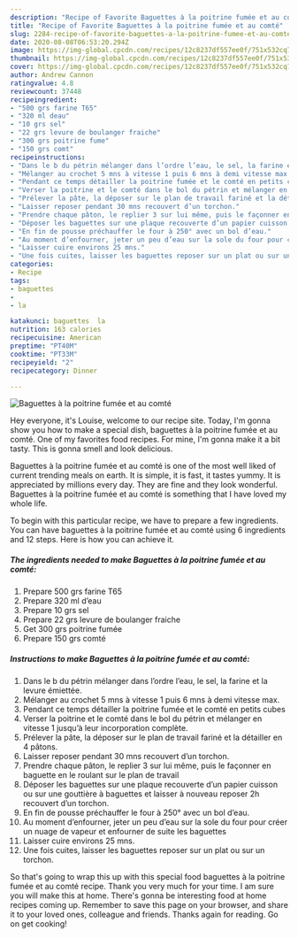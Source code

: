 ```yaml
---
description: "Recipe of Favorite Baguettes à la poitrine fumée et au comté"
title: "Recipe of Favorite Baguettes à la poitrine fumée et au comté"
slug: 2284-recipe-of-favorite-baguettes-a-la-poitrine-fumee-et-au-comte
date: 2020-08-08T06:53:20.294Z
image: https://img-global.cpcdn.com/recipes/12c8237df557ee0f/751x532cq70/baguettes-a-la-poitrine-fumee-et-au-comte-photo-principale-de-la-recette.jpg
thumbnail: https://img-global.cpcdn.com/recipes/12c8237df557ee0f/751x532cq70/baguettes-a-la-poitrine-fumee-et-au-comte-photo-principale-de-la-recette.jpg
cover: https://img-global.cpcdn.com/recipes/12c8237df557ee0f/751x532cq70/baguettes-a-la-poitrine-fumee-et-au-comte-photo-principale-de-la-recette.jpg
author: Andrew Cannon
ratingvalue: 4.8
reviewcount: 37448
recipeingredient:
- "500 grs farine T65"
- "320 ml deau"
- "10 grs sel"
- "22 grs levure de boulanger fraiche"
- "300 grs poitrine fume"
- "150 grs comt"
recipeinstructions:
- "Dans le b du pétrin mélanger dans l’ordre l’eau, le sel, la farine et la levure émiettée."
- "Mélanger au crochet 5 mns à vitesse 1 puis 6 mns à demi vitesse max."
- "Pendant ce temps détailler la poitrine fumée et le comté en petits cubes"
- "Verser la poitrine et le comté dans le bol du pétrin et mélanger en vitesse 1 jusqu’à leur incorporation complète."
- "Prélever la pâte, la déposer sur le plan de travail fariné et la détailler en 4 pâtons."
- "Laisser reposer pendant 30 mns recouvert d’un torchon."
- "Prendre chaque pâton, le replier 3 sur lui même, puis le façonner en baguette en le roulant sur le plan de travail"
- "Déposer les baguettes sur une plaque recouverte d’un papier cuisson ou sur une gouttière à baguettes et laisser à nouveau reposer 2h recouvert d’un torchon."
- "En fin de pousse préchauffer le four à 250° avec un bol d’eau."
- "Au moment d’enfourner, jeter un peu d’eau sur la sole du four pour créer un nuage de vapeur et enfourner de suite les baguettes"
- "Laisser cuire environs 25 mns."
- "Une fois cuites, laisser les baguettes reposer sur un plat ou sur un torchon."
categories:
- Recipe
tags:
- baguettes
- 
- la

katakunci: baguettes  la 
nutrition: 163 calories
recipecuisine: American
preptime: "PT40M"
cooktime: "PT33M"
recipeyield: "2"
recipecategory: Dinner

---
```



![Baguettes à la poitrine fumée et au comté](https://img-global.cpcdn.com/recipes/12c8237df557ee0f/751x532cq70/baguettes-a-la-poitrine-fumee-et-au-comte-photo-principale-de-la-recette.jpg)

Hey everyone, it's Louise, welcome to our recipe site. Today, I'm gonna show you how to make a special dish, baguettes à la poitrine fumée et au comté. One of my favorites food recipes. For mine, I'm gonna make it a bit tasty. This is gonna smell and look delicious.

Baguettes à la poitrine fumée et au comté is one of the most well liked of current trending meals on earth. It is simple, it is fast, it tastes yummy. It is appreciated by millions every day. They are fine and they look wonderful. Baguettes à la poitrine fumée et au comté is something that I have loved my whole life.




To begin with this particular recipe, we have to prepare a few ingredients. You can have baguettes à la poitrine fumée et au comté using 6 ingredients and 12 steps. Here is how you can achieve it.

<!--inarticleads1-->

##### The ingredients needed to make Baguettes à la poitrine fumée et au comté:

1. Prepare 500 grs farine T65
1. Prepare 320 ml d’eau
1. Prepare 10 grs sel
1. Prepare 22 grs levure de boulanger fraiche
1. Get 300 grs poitrine fumée
1. Prepare 150 grs comté




<!--inarticleads2-->

##### Instructions to make Baguettes à la poitrine fumée et au comté:

1. Dans le b du pétrin mélanger dans l’ordre l’eau, le sel, la farine et la levure émiettée.
1. Mélanger au crochet 5 mns à vitesse 1 puis 6 mns à demi vitesse max.
1. Pendant ce temps détailler la poitrine fumée et le comté en petits cubes
1. Verser la poitrine et le comté dans le bol du pétrin et mélanger en vitesse 1 jusqu’à leur incorporation complète.
1. Prélever la pâte, la déposer sur le plan de travail fariné et la détailler en 4 pâtons.
1. Laisser reposer pendant 30 mns recouvert d’un torchon.
1. Prendre chaque pâton, le replier 3 sur lui même, puis le façonner en baguette en le roulant sur le plan de travail
1. Déposer les baguettes sur une plaque recouverte d’un papier cuisson ou sur une gouttière à baguettes et laisser à nouveau reposer 2h recouvert d’un torchon.
1. En fin de pousse préchauffer le four à 250° avec un bol d’eau.
1. Au moment d’enfourner, jeter un peu d’eau sur la sole du four pour créer un nuage de vapeur et enfourner de suite les baguettes
1. Laisser cuire environs 25 mns.
1. Une fois cuites, laisser les baguettes reposer sur un plat ou sur un torchon.




So that's going to wrap this up with this special food baguettes à la poitrine fumée et au comté recipe. Thank you very much for your time. I am sure you will make this at home. There's gonna be interesting food at home recipes coming up. Remember to save this page on your browser, and share it to your loved ones, colleague and friends. Thanks again for reading. Go on get cooking!
